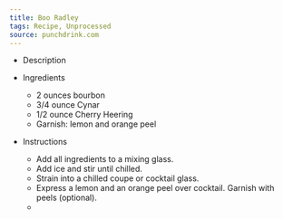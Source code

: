 ```yaml
---
title: Boo Radley
tags: Recipe, Unprocessed
source: punchdrink.com
---
```

- Description

- Ingredients
  - 2 ounces bourbon
  - 3/4 ounce Cynar
  - 1/2 ounce Cherry Heering
  - Garnish: lemon and orange peel
- Instructions
  - Add all ingredients to a mixing glass.
  - Add ice and stir until chilled.
  - Strain into a chilled coupe or cocktail glass.
  - Express a lemon and an orange peel over cocktail. Garnish with peels (optional).
  - 

